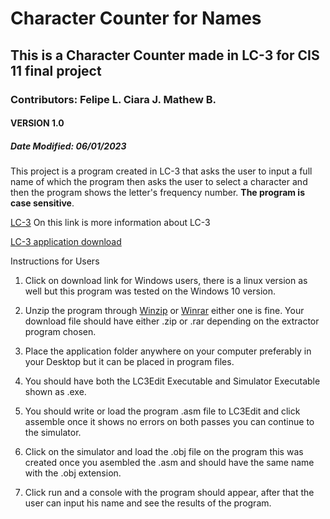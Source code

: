 <!--Headings-->
# Character Counter for Names 
## This is a Character Counter made in LC-3 for CIS 11 final project
### Contributors: Felipe L. Ciara J. Mathew B.
#### VERSION 1.0
##### Date Modified: 06/01/2023
<!--Intro Paragraph-->
This project is a program created in LC-3 that asks the user to input a full name of which the program then asks the user to select a character and then the program shows the letter's frequency number. **The program is case sensitive**.
<!--Links to simulator-->
[LC-3](https://en.wikipedia.org/wiki/Little_Computer_3) On this link is more information about LC-3

[LC-3 application download](https://highered.mheducation.com/sites/0072467509/student_view0/lc-3_simulator.html)

Instructions for Users
1. Click on download link for Windows users, there is a linux version as well but this program was tested on the Windows 10 version.
   
2. Unzip the program through [Winzip](https://www.winzip.com/en/) or [Winrar](https://www.win-rar.com/start.html?&L=0) either one is fine. Your download file should have either .zip or .rar depending on the extractor program chosen.
3. Place the application folder anywhere on your computer preferably in your Desktop  but it can be placed in program files.
4. You should have both the LC3Edit Executable and Simulator Executable shown as .exe.
5. You should write or load the program .asm file to LC3Edit  and click assemble once it shows no errors on both passes you can continue to the simulator.
6. Click on the simulator and load the .obj file on the program this was created once you asembled the .asm and should have the same name with the .obj extension.
7.  Click run and a console with the program should appear,  after that the user can input his name and see the results of the program.

